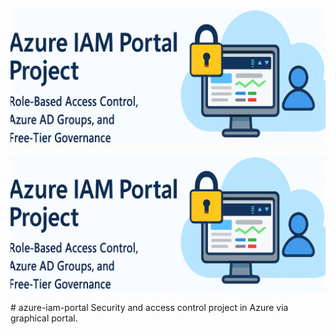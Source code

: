 ![Azure IAM Banner](screenshots/banner.png)
<p align="center">
  <img src="screenshots/banner.png" alt="Azure IAM Banner">
</p>
# azure-iam-portal
Security and access control project in Azure via graphical portal.

